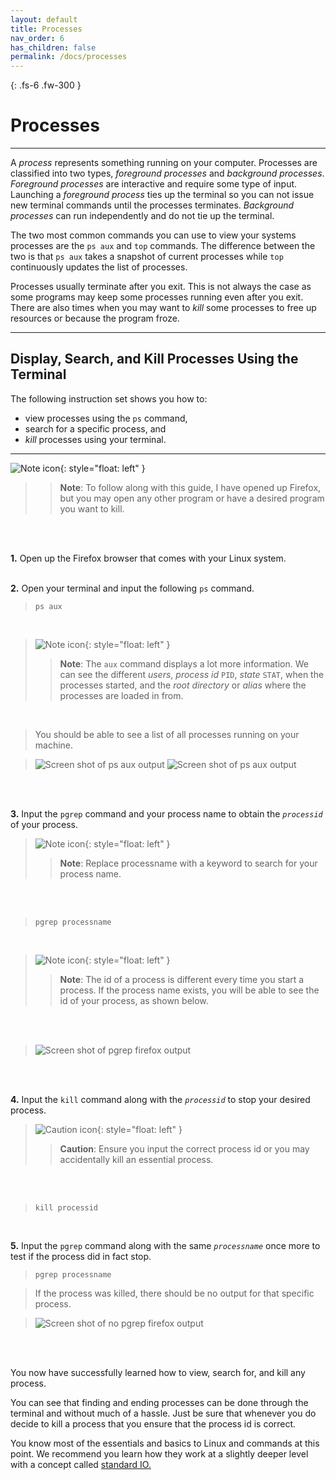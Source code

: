 ```yaml
---
layout: default
title: Processes
nav_order: 6
has_children: false
permalink: /docs/processes
---
```


{: .fs-6 .fw-300 }

# Processes

---

A _process_ represents something running on your computer. Processes are classified into two types, _foreground processes_ and _background processes_. _Foreground processes_ are interactive and require some type of input. Launching a _foreground process_ ties up the terminal so you can not issue new terminal commands until the processes terminates. _Background processes_ can run independently and do not tie up the terminal.

The two most common commands you can use to view your systems processes are the ```ps aux``` and ```top``` commands. The difference between the two is that ```ps aux``` takes a snapshot of current processes while ```top``` continuously updates the list of processes.

Processes usually terminate after you exit. This is not always the case as some programs may keep some processes running even after you exit. There are also times when you may want to _kill_ some processes to free up resources or because the program froze.

---

## Display, Search, and Kill Processes Using the Terminal

The following instruction set shows you how to:
* view processes using the ```ps``` command,
* search for a specific process, and
* _kill_ processes using your terminal.

---
![Note icon](https://github.com/dl90/linux-basics/blob/gh-pages/docs/images/icons/note.png?raw=true "Note"){: style="float: left" }
>> **Note**: To follow along with this guide, I have opened up Firefox, but you may open any other program or have a desired program you want to kill.
<br />
<br />

**1.** Open up the Firefox browser that comes with your Linux system.
<br />
<br />

**2.** Open your terminal and input the following ```ps``` command.

>```
>ps aux
>```
<br />

>![Note icon](https://github.com/dl90/linux-basics/blob/gh-pages/docs/images/icons/note.png?raw=true "Note"){: style="float: left" }
>>**Note**: The ```aux``` command displays a lot more information. We can see the different _users_, _process id_ `PID`, _state_ `STAT`, when the processes started, and the _root directory_ or _alias_ where the processes are loaded in from.
<br />

>You should be able to see a list of all processes running on your machine.

>![Screen shot of ps aux output](https://github.com/dl90/linux-basics/blob/gh-pages/docs/images/processes/ps_aux_1.png?raw=true "ps aux output")
>![Screen shot of ps aux output](https://github.com/dl90/linux-basics/blob/gh-pages/docs/images/processes/ps_aux_2.png?raw=true "ps aux output")
<br />
<br />

**3.** Input the ```pgrep``` command and your process name to obtain the *`processid`* of your process.

>![Note icon](https://github.com/dl90/linux-basics/blob/gh-pages/docs/images/icons/note.png?raw=true "Note"){: style="float: left" }
>> **Note**: Replace processname with a keyword to search for your process name.
<br />
<br />

>```
>pgrep processname
>```
<br />

>![Note icon](https://github.com/dl90/linux-basics/blob/gh-pages/docs/images/icons/note.png?raw=true "Note"){: style="float: left" }
>> **Note**: The id of a process is different every time you start a process. If the process name exists, you will be able to see the id of your process, as shown below.
<br />
<br />

>![Screen shot of pgrep firefox output](https://github.com/dl90/linux-basics/blob/gh-pages/docs/images/processes/pgrep-firefox.png?raw=true "pgrep firefox output")
<br />
<br />

**4.** Input the ```kill``` command along with the *`processid`* to stop your desired process.

>![Caution icon](https://github.com/dl90/linux-basics/blob/gh-pages/docs/images/icons/caution.png?raw=true "Caution"){: style="float: left" } 
>> **Caution**: Ensure you input the correct process id or you may accidentally kill an essential process.
<br />
<br />

>```
>kill processid
>```
<br />

**5.** Input the ```pgrep``` command along with the same *`processname`* once more to test if the process did in fact stop.

>```
>pgrep processname
>```

>If the process was killed, there should be no output for that specific process.

>![Screen shot of no pgrep firefox output](https://github.com/dl90/linux-basics/blob/gh-pages/docs/images/processes/pgrep-firefox-killed.png?raw=true "no pgrep firefox output")
<br />
<br />

You now have successfully learned how to view, search for, and kill any process.

You can see that finding and ending processes can be done through the terminal and without much of a hassle. Just be sure that whenever you do decide to kill a process that you ensure that the process id is correct.

You know most of the essentials and basics to Linux and commands at this point. We recommend you learn how they work at a slightly deeper level with a concept called [standard IO.](https://dl90.github.io/linux-basics/docs/standard_io)

